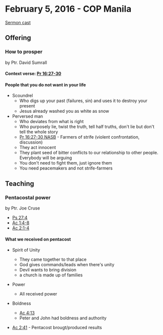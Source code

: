 # February 5, 2016 - COP Manila

[Sermon cast](https://livestream.com/accounts/1636144/cathedralofpraiseph/videos/148567029)

## Offering

### How to prosper
by Ptr. David Sumrall

#### Context verse: [Pr 16:27-30](http://www.biblestudytools.com/proverbs/passage/?q=proverbs+16:27-30)

#### People that you do not want in your life
- Scoundrel
  - Who digs up your past (failures, sin) and uses it to destroy your present
  - Jesus already washed you as white as snow
- Perversed man
  - Who deviates from what is right
  - Who purposely lie, twist the truth, tell half truths, don't lie but don't tell the whole story
  - [Pr 16:27-30 NASB](http://www.biblestudytools.com/nas/proverbs/passage/?q=proverbs+16:27-30) - Farmers of strife (violent confrontation, discussion)
  - They act innocent
  - They plant seed of bitter conflicts to our relationship to other people. Everybody will be arguing
  - You don't need to fight them, just ignore them
  - You need peacemakers and not strife-farmers

## Teaching

### Pentacostal power
by Ptr. Joe Cruse

- [Ps 27:4](http://www.biblestudytools.com/psalms/27-4.html)
- [Ac 1:4-8](http://www.biblestudytools.com/acts/passage/?q=acts+1:4-8)
- [Ac 2:1-4](http://www.biblestudytools.com/acts/passage/?q=acts+2:1-4)

#### What we received on pentacost
- Spirit of Unity
  - They came together to that place 
  - God gives commands/leads when there's unity 
  - Devil wants to bring division
  - a church is made up of families
- Power
  - All received power
- Boldness
  - [Ac 4:13](http://www.biblestudytools.com/acts/4-13.html)
  - Peter and John had boldness and authority


- [Ac 2:41](http://www.biblestudytools.com/acts/2-41.html) - Pentacost brougt/produced results

  